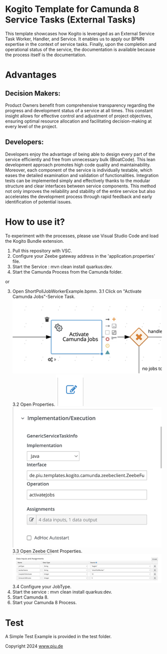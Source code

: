 # Kogito Template for Camunda 8 Service Tasks (External Tasks)

This template showcases how Kogito is leveraged as an External Service Task Worker, Handler, and Service. It enables us to apply our BPMN expertise in the context of service tasks. Finally, upon the completion and operational status of the service, the documentation is available because the process itself is the documentation.

# Advantages

## Decision Makers:
Product Owners benefit from comprehensive transparency regarding the progress and development status of a service at all times. This constant insight allows for effective control and adjustment of project objectives, ensuring optimal resource allocation and facilitating decision-making at every level of the project.

## Developers:
Developers enjoy the advantage of being able to design every part of the service efficiently and free from unnecessary bulk (BloatCode). This lean development approach promotes high code quality and maintainability. Moreover, each component of the service is individually testable, which eases the detailed examination and validation of functionalities. Integration tests can be implemented simply and effectively thanks to the modular structure and clear interfaces between service components. This method not only improves the reliability and stability of the entire service but also accelerates the development process through rapid feedback and early identification of potential issues.

# How to use it?

To experiment with the processes, please use Visual Studio Code and load the Kogito Bundle extension.

1. Pull this repository with VSC.
2. Configure your Zeebe gateway address in the 'application.properties' file.
3. Start the Service : mvn clean install quarkus:dev.
4. Start the Camunda Process from the Camunda folder.

or

3. Open ShortPollJobWorkerExample.bpmn.
    3.1 Click on "Activate Camunda Jobs"-Service Task.
    ![ServiceTask](images/ServiceTask.png)
    3.2 Open Properties.
    ![ServiceTask](images/EditServiceTask.png)
    ![ServiceTask](images/EditServiceTask2.png)
    3.3 Open Zeebe Client Properties.
    ![Zeebe Client Properties](images/EditJobHandlerProperies.png)
    3.4 Configure your JobType.
5. Start the service : mvn clean install quarkus:dev.
6. Start Camunda 8.
7. Start your Camunda 8 Process.

# Test
A Simple Test Example is provided in the test folder. 

Copyright 2024 www.piu.de